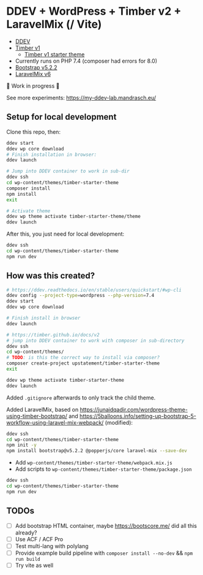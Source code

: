 # DDEV + WordPress + Timber v2 + LaravelMix (/ Vite)

- [DDEV](https://ddev.readthedocs.io/en/latest/)
- [Timber v1](https://upstatement.com/timber/)
    - [Timber v1 starter theme](https://github.com/timber/starter-theme)
- Currently runs on PHP 7.4 (composer had errors for 8.0)
- [Bootstrap v5.2.2](https://getbootstrap.com/docs/5.2/getting-started/introduction/)
- [LaravelMix v6](https://laravel-mix.com/docs/6.0/installation)

🚧 Work in progress 🚧

See more experiments: https://my-ddev-lab.mandrasch.eu/

## Setup for local development

Clone this repo, then:

```bash
ddev start
ddev wp core download
# Finish installation in browser:
ddev launch

# Jump into DDEV container to work in sub-dir
ddev ssh
cd wp-content/themes/timber-starter-theme
composer install
npm install
exit

# Activate theme
ddev wp theme activate timber-starter-theme/theme
ddev launch
```

After this, you just need for local development:

```bash
ddev ssh
cd wp-content/themes/timber-starter-theme
npm run dev
```

## How was this created?

```bash
# https://ddev.readthedocs.io/en/stable/users/quickstart/#wp-cli
ddev config --project-type=wordpress --php-version=7.4
ddev start
ddev wp core download

# Finish install in browser
ddev launch

# https://timber.github.io/docs/v2
# jump into DDEV container to work with composer in sub-directory
ddev ssh
cd wp-content/themes/
# TODO: is this the correct way to install via composer?
composer create-project upstatement/timber-starter-theme
exit

ddev wp theme activate timber-starter-theme
ddev launch
```

Added `.gitignore` afterwards to only track the child theme.

Added LaravelMix, based on https://junaidqadir.com/wordpress-theme-using-timber-bootstrap/ and https://5balloons.info/setting-up-bootstrap-5-workflow-using-laravel-mix-webpack/ (modified):

```bash
ddev ssh
cd wp-content/themes/timber-starter-theme
npm init -y
npm install bootstrap@v5.2.2 @popperjs/core laravel-mix --save-dev
```

- Add `wp-content/themes/timber-starter-theme/webpack.mix.js`
- Add scripts to `wp-content/themes/timber-starter-theme/package.json`

```bash
ddev ssh
cd wp-content/themes/timber-starter-theme
npm run dev
```

## TODOs

- [ ] Add bootstrap HTML container, maybe https://bootscore.me/ did all this already?
- [ ] Use ACF / ACF Pro
- [ ] Test multi-lang with polylang
- [ ] Provide example build pipeline with `composer install --no-dev` && `npm run build`
- [ ] Try vite as well